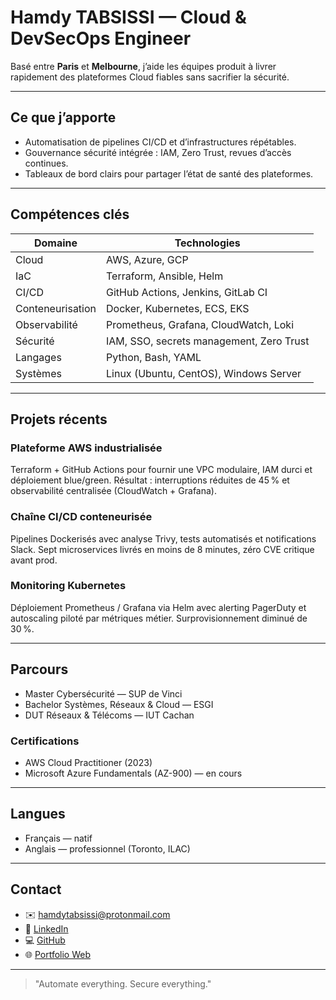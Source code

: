 # Hamdy TABSISSI — Cloud & DevSecOps Engineer

Basé entre **Paris** et **Melbourne**, j’aide les équipes produit à livrer rapidement des plateformes Cloud fiables sans sacrifier la sécurité.

---

## Ce que j’apporte
- Automatisation de pipelines CI/CD et d’infrastructures répétables.
- Gouvernance sécurité intégrée : IAM, Zero Trust, revues d’accès continues.
- Tableaux de bord clairs pour partager l’état de santé des plateformes.

---

## Compétences clés
| Domaine | Technologies |
| --- | --- |
| Cloud | AWS, Azure, GCP |
| IaC | Terraform, Ansible, Helm |
| CI/CD | GitHub Actions, Jenkins, GitLab CI |
| Conteneurisation | Docker, Kubernetes, ECS, EKS |
| Observabilité | Prometheus, Grafana, CloudWatch, Loki |
| Sécurité | IAM, SSO, secrets management, Zero Trust |
| Langages | Python, Bash, YAML |
| Systèmes | Linux (Ubuntu, CentOS), Windows Server |

---

## Projets récents
### Plateforme AWS industrialisée
Terraform + GitHub Actions pour fournir une VPC modulaire, IAM durci et déploiement blue/green. Résultat : interruptions réduites de 45 % et observabilité centralisée (CloudWatch + Grafana).

### Chaîne CI/CD conteneurisée
Pipelines Dockerisés avec analyse Trivy, tests automatisés et notifications Slack. Sept microservices livrés en moins de 8 minutes, zéro CVE critique avant prod.

### Monitoring Kubernetes
Déploiement Prometheus / Grafana via Helm avec alerting PagerDuty et autoscaling piloté par métriques métier. Surprovisionnement diminué de 30 %.

---

## Parcours
- Master Cybersécurité — SUP de Vinci
- Bachelor Systèmes, Réseaux & Cloud — ESGI
- DUT Réseaux & Télécoms — IUT Cachan

### Certifications
- AWS Cloud Practitioner (2023)
- Microsoft Azure Fundamentals (AZ-900) — en cours

---

## Langues
- Français — natif
- Anglais — professionnel (Toronto, ILAC)

---

## Contact
- ✉️ hamdytabsissi@protonmail.com
- 💼 [LinkedIn](https://linkedin.com/in/hamdytabsissi)
- 💻 [GitHub](https://github.com/hamdytabsissi)
- 🌐 [Portfolio Web](https://hamdytabsissi.github.io/Portfolio-Ambi)

---

> "Automate everything. Secure everything."
